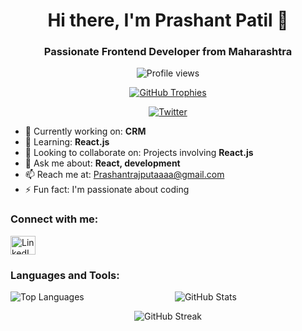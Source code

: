 <!-- Header -->
<h1 align="center">Hi there, I'm Prashant Patil 👋</h1> 
<h3 align="center">Passionate Frontend Developer from Maharashtra</h3>

<!-- Profile Views and Trophies -->
<p align="center">
  <img src="https://komarev.com/ghpvc/?username=prashraj78&label=Profile%20views&color=0e75b6&style=flat" alt="Profile views" />
</p>

<p align="center">
  <a href="https://github.com/ryo-ma/github-profile-trophy">
    <img src="https://github-profile-trophy.vercel.app/?username=prashraj78" alt="GitHub Trophies" />
  </a>
</p>

<!-- Twitter Badge -->
<p align="center">
  <a href="https://twitter.com/" target="blank">
    <img src="https://img.shields.io/twitter/follow/?logo=twitter&style=for-the-badge" alt="Twitter" />
  </a>
</p>

<!-- Current Activities and About Me -->
- 🔭 Currently working on: **CRM**
- 🌱 Learning: **React.js**
- 👯 Looking to collaborate on: Projects involving **React.js**
- 💬 Ask me about: **React, development**
- 📫 Reach me at: [Prashantrajputaaaa@gmail.com](mailto:Prashantrajputaaaa@gmail.com)
- ⚡ Fun fact: I'm passionate about coding

<!-- Connect with Me -->
<h3 align="left">Connect with me:</h3>
<p align="left">
  <a href="https://linkedin.com/in/prashant-patil-56b580229/" target="blank">
    <img align="center" src="https://raw.githubusercontent.com/rahuldkjain/github-profile-readme-generator/master/src/images/icons/Social/linked-in-alt.svg" alt="LinkedIn" height="30" width="40" />
  </a>
</p>

<!-- Languages and Tools -->
<h3 align="left">Languages and Tools:</h3>
<p align="left">
  <!-- Add your icons and links for languages and tools here -->
</p>

<!-- Top Languages -->
<p align="left">
  <img align="left" src="https://github-readme-stats.vercel.app/api/top-langs?username=prashraj78&show_icons=true&locale=en&layout=compact" alt="Top Languages" />
</p>

<!-- GitHub Stats -->
<p align="center">
  <img align="center" src="https://github-readme-stats.vercel.app/api?username=prashraj78&show_icons=true&locale=en" alt="GitHub Stats" />
</p>

<!-- GitHub Streak -->
<p align="center">
  <img align="center" src="https://github-readme-streak-stats.herokuapp.com/?user=prashraj78" alt="GitHub Streak" />
</p>



